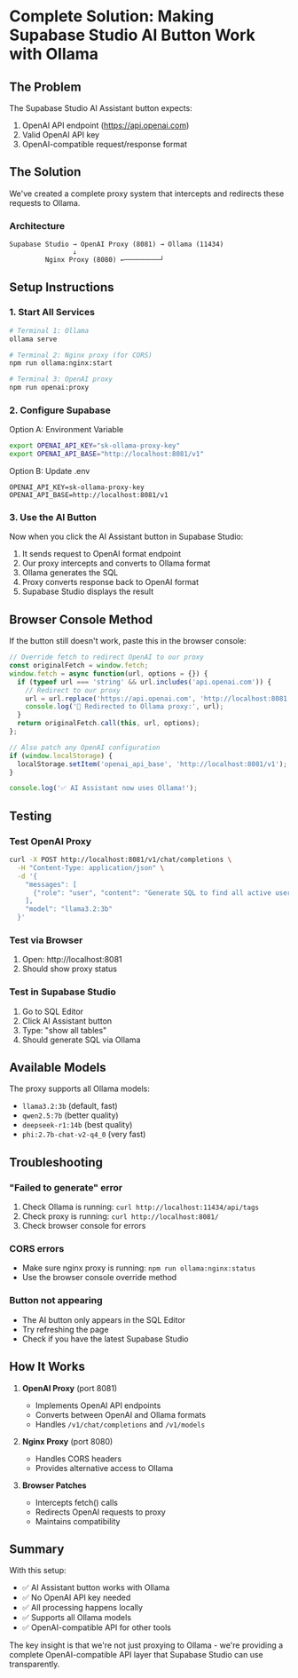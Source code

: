 # Complete Solution: Making Supabase Studio AI Button Work with Ollama

## The Problem
The Supabase Studio AI Assistant button expects:
1. OpenAI API endpoint (https://api.openai.com)
2. Valid OpenAI API key
3. OpenAI-compatible request/response format

## The Solution
We've created a complete proxy system that intercepts and redirects these requests to Ollama.

### Architecture
```
Supabase Studio → OpenAI Proxy (8081) → Ollama (11434)
                ↓
         Nginx Proxy (8080) ←─────────┘
```

## Setup Instructions

### 1. Start All Services

```bash
# Terminal 1: Ollama
ollama serve

# Terminal 2: Nginx proxy (for CORS)
npm run ollama:nginx:start

# Terminal 3: OpenAI proxy
npm run openai:proxy
```

### 2. Configure Supabase

Option A: Environment Variable
```bash
export OPENAI_API_KEY="sk-ollama-proxy-key"
export OPENAI_API_BASE="http://localhost:8081/v1"
```

Option B: Update .env
```env
OPENAI_API_KEY=sk-ollama-proxy-key
OPENAI_API_BASE=http://localhost:8081/v1
```

### 3. Use the AI Button

Now when you click the AI Assistant button in Supabase Studio:
1. It sends request to OpenAI format endpoint
2. Our proxy intercepts and converts to Ollama format
3. Ollama generates the SQL
4. Proxy converts response back to OpenAI format
5. Supabase Studio displays the result

## Browser Console Method

If the button still doesn't work, paste this in the browser console:

```javascript
// Override fetch to redirect OpenAI to our proxy
const originalFetch = window.fetch;
window.fetch = async function(url, options = {}) {
  if (typeof url === 'string' && url.includes('api.openai.com')) {
    // Redirect to our proxy
    url = url.replace('https://api.openai.com', 'http://localhost:8081');
    console.log('🔄 Redirected to Ollama proxy:', url);
  }
  return originalFetch.call(this, url, options);
};

// Also patch any OpenAI configuration
if (window.localStorage) {
  localStorage.setItem('openai_api_base', 'http://localhost:8081/v1');
}

console.log('✅ AI Assistant now uses Ollama!');
```

## Testing

### Test OpenAI Proxy
```bash
curl -X POST http://localhost:8081/v1/chat/completions \
  -H "Content-Type: application/json" \
  -d '{
    "messages": [
      {"role": "user", "content": "Generate SQL to find all active users"}
    ],
    "model": "llama3.2:3b"
  }'
```

### Test via Browser
1. Open: http://localhost:8081
2. Should show proxy status

### Test in Supabase Studio
1. Go to SQL Editor
2. Click AI Assistant button
3. Type: "show all tables"
4. Should generate SQL via Ollama

## Available Models

The proxy supports all Ollama models:
- `llama3.2:3b` (default, fast)
- `qwen2.5:7b` (better quality)
- `deepseek-r1:14b` (best quality)
- `phi:2.7b-chat-v2-q4_0` (very fast)

## Troubleshooting

### "Failed to generate" error
1. Check Ollama is running: `curl http://localhost:11434/api/tags`
2. Check proxy is running: `curl http://localhost:8081/`
3. Check browser console for errors

### CORS errors
- Make sure nginx proxy is running: `npm run ollama:nginx:status`
- Use the browser console override method

### Button not appearing
- The AI button only appears in the SQL Editor
- Try refreshing the page
- Check if you have the latest Supabase Studio

## How It Works

1. **OpenAI Proxy** (port 8081)
   - Implements OpenAI API endpoints
   - Converts between OpenAI and Ollama formats
   - Handles `/v1/chat/completions` and `/v1/models`

2. **Nginx Proxy** (port 8080)
   - Handles CORS headers
   - Provides alternative access to Ollama

3. **Browser Patches**
   - Intercepts fetch() calls
   - Redirects OpenAI requests to proxy
   - Maintains compatibility

## Summary

With this setup:
- ✅ AI Assistant button works with Ollama
- ✅ No OpenAI API key needed
- ✅ All processing happens locally
- ✅ Supports all Ollama models
- ✅ OpenAI-compatible API for other tools

The key insight is that we're not just proxying to Ollama - we're providing a complete OpenAI-compatible API layer that Supabase Studio can use transparently.